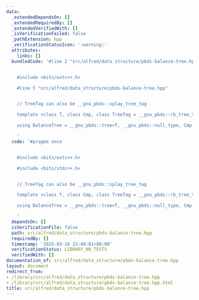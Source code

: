 ```yaml
---
data:
  _extendedDependsOn: []
  _extendedRequiredBy: []
  _extendedVerifiedWith: []
  _isVerificationFailed: false
  _pathExtension: hpp
  _verificationStatusIcon: ':warning:'
  attributes:
    links: []
  bundledCode: '#line 2 "src/alfred/data_structure/pbds-balance-tree.hpp"


    #include <bits/extc++.h>

    #line 5 "src/alfred/data_structure/pbds-balance-tree.hpp"


    // TreeTag can also be __gnu_pbds::splay_tree_tag

    template <class T, class Cmp, class TreeTag = __gnu_pbds::rb_tree_tag>

    using BalanceTree = __gnu_pbds::tree<T, __gnu_pbds::null_type, Cmp, TreeTag, __gnu_pbds::tree_order_statistics_node_update>;

    '
  code: '#pragma once


    #include <bits/extc++.h>

    #include <bits/stdc++.h>


    // TreeTag can also be __gnu_pbds::splay_tree_tag

    template <class T, class Cmp, class TreeTag = __gnu_pbds::rb_tree_tag>

    using BalanceTree = __gnu_pbds::tree<T, __gnu_pbds::null_type, Cmp, TreeTag, __gnu_pbds::tree_order_statistics_node_update>;

    '
  dependsOn: []
  isVerificationFile: false
  path: src/alfred/data_structure/pbds-balance-tree.hpp
  requiredBy: []
  timestamp: '2025-03-16 22:40:01+08:00'
  verificationStatus: LIBRARY_NO_TESTS
  verifiedWith: []
documentation_of: src/alfred/data_structure/pbds-balance-tree.hpp
layout: document
redirect_from:
- /library/src/alfred/data_structure/pbds-balance-tree.hpp
- /library/src/alfred/data_structure/pbds-balance-tree.hpp.html
title: src/alfred/data_structure/pbds-balance-tree.hpp
---
```

